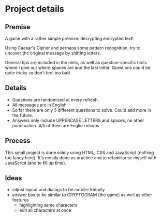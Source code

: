 # Project details

## Premise

A game with a rather simple premise: decrypting encrypted text!

Using Caesar's Cipher and perhaps some pattern recognition, try to uncover the original message by shifting letters.

General tips are included in the hints, as well as question-specific hints where I give out where spaces are and the last letter. Questions could be quite tricky so don't feel too bad.

## Details

- Questions are randomised at every refresh.
- All messages are in English
- So far there are only 5 different questions to solve. Could add more in the future.
- Answers only include UPPERCASE LETTERS and spaces, no other punctuation. 4/5 of them are English idioms.

## Process

This small project is done solely using HTML, CSS and JavaScript (nothing too fancy here). It's mostly done as practice and to refamiliarise myself with JavaScript (and to fill up time).

## Ideas

- adjust layout and dialogs to be mobile-friendly
- answer box to be similar to CRYPTOGRAM (the game) as well as other features
  - highlighting same characters
  - edit all characters at once
